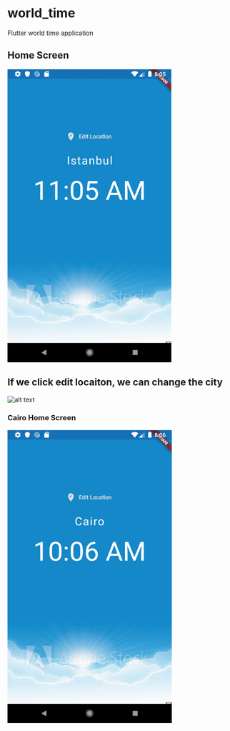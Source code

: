 # world_time
Flutter world time application
## Home Screen
![alt text](https://github.com/burakbaga/world_time/blob/master/assets/home.png)






## If we click edit locaiton, we can change the city
![alt text](https://github.com/burakbaga/world_time/blob/master/assets/chose_locaiton.png)



### Cairo Home Screen
![alt text](https://github.com/burakbaga/world_time/blob/master/assets/cairo.png)

